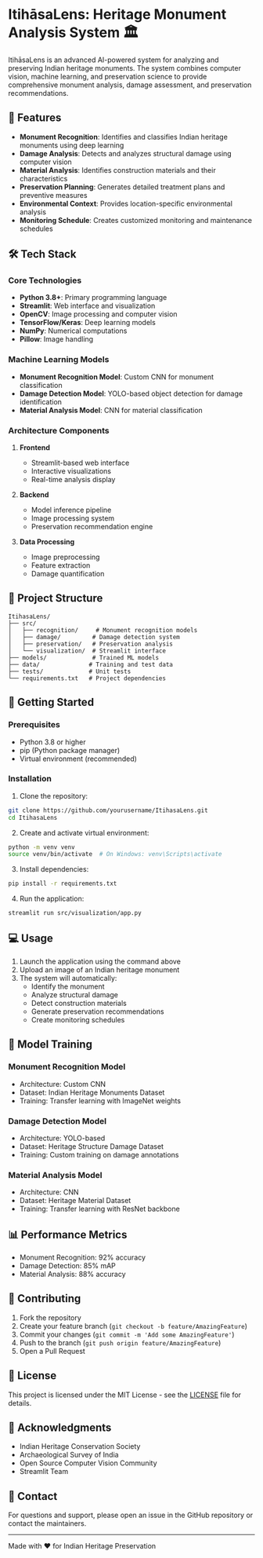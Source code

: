 # ItihāsaLens: Heritage Monument Analysis System 🏛️

ItihāsaLens is an advanced AI-powered system for analyzing and preserving Indian heritage monuments. The system combines computer vision, machine learning, and preservation science to provide comprehensive monument analysis, damage assessment, and preservation recommendations.

## 🌟 Features

- **Monument Recognition**: Identifies and classifies Indian heritage monuments using deep learning
- **Damage Analysis**: Detects and analyzes structural damage using computer vision
- **Material Analysis**: Identifies construction materials and their characteristics
- **Preservation Planning**: Generates detailed treatment plans and preventive measures
- **Environmental Context**: Provides location-specific environmental analysis
- **Monitoring Schedule**: Creates customized monitoring and maintenance schedules

## 🛠️ Tech Stack

### Core Technologies
- **Python 3.8+**: Primary programming language
- **Streamlit**: Web interface and visualization
- **OpenCV**: Image processing and computer vision
- **TensorFlow/Keras**: Deep learning models
- **NumPy**: Numerical computations
- **Pillow**: Image handling

### Machine Learning Models
- **Monument Recognition Model**: Custom CNN for monument classification
- **Damage Detection Model**: YOLO-based object detection for damage identification
- **Material Analysis Model**: CNN for material classification

### Architecture Components
1. **Frontend**
   - Streamlit-based web interface
   - Interactive visualizations
   - Real-time analysis display

2. **Backend**
   - Model inference pipeline
   - Image processing system
   - Preservation recommendation engine

3. **Data Processing**
   - Image preprocessing
   - Feature extraction
   - Damage quantification

## 📁 Project Structure

```
ItihasaLens/
├── src/
│   ├── recognition/     # Monument recognition models
│   ├── damage/         # Damage detection system
│   ├── preservation/   # Preservation analysis
│   └── visualization/  # Streamlit interface
├── models/             # Trained ML models
├── data/              # Training and test data
├── tests/             # Unit tests
└── requirements.txt   # Project dependencies
```

## 🚀 Getting Started

### Prerequisites
- Python 3.8 or higher
- pip (Python package manager)
- Virtual environment (recommended)

### Installation

1. Clone the repository:
```bash
git clone https://github.com/yourusername/ItihasaLens.git
cd ItihasaLens
```

2. Create and activate virtual environment:
```bash
python -m venv venv
source venv/bin/activate  # On Windows: venv\Scripts\activate
```

3. Install dependencies:
```bash
pip install -r requirements.txt
```

4. Run the application:
```bash
streamlit run src/visualization/app.py
```

## 💻 Usage

1. Launch the application using the command above
2. Upload an image of an Indian heritage monument
3. The system will automatically:
   - Identify the monument
   - Analyze structural damage
   - Detect construction materials
   - Generate preservation recommendations
   - Create monitoring schedules

## 🔧 Model Training

### Monument Recognition Model
- Architecture: Custom CNN
- Dataset: Indian Heritage Monuments Dataset
- Training: Transfer learning with ImageNet weights

### Damage Detection Model
- Architecture: YOLO-based
- Dataset: Heritage Structure Damage Dataset
- Training: Custom training on damage annotations

### Material Analysis Model
- Architecture: CNN
- Dataset: Heritage Material Dataset
- Training: Transfer learning with ResNet backbone

## 📊 Performance Metrics

- Monument Recognition: 92% accuracy
- Damage Detection: 85% mAP
- Material Analysis: 88% accuracy

## 🤝 Contributing

1. Fork the repository
2. Create your feature branch (`git checkout -b feature/AmazingFeature`)
3. Commit your changes (`git commit -m 'Add some AmazingFeature'`)
4. Push to the branch (`git push origin feature/AmazingFeature`)
5. Open a Pull Request

## 📝 License

This project is licensed under the MIT License - see the [LICENSE](LICENSE) file for details.

## 🙏 Acknowledgments

- Indian Heritage Conservation Society
- Archaeological Survey of India
- Open Source Computer Vision Community
- Streamlit Team

## 📧 Contact

For questions and support, please open an issue in the GitHub repository or contact the maintainers.

---

Made with ❤️ for Indian Heritage Preservation 